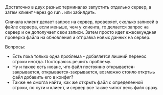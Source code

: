   Достаточно в двух разных терминалах запустить отдельно сервер, а затем клиент через go run . или забилдить.

  Сначала клиент делает запрос на сервер, проверяет, сколько записей в файле сервера,
если меньше, чем у клиента, то делается запрос на сервер и он дополучает свои записи.
  Затем просто идет ежесекундная проверка файла на обновления и отправка новых данных на сервер.

  Вопросы:
- Есть пока только одна проблема - добаялется лишний перенос строки иногда. Постораюсь решить проблему.
- Ну и также есть нюанс, что файл постоянно открывается-закрывается, открывается-закрывается, возможно стоило откртыь файл добавить его в конфиг?
- Также не смогла найти, как же открыть файл с определенной строки, по сути и клиент, и сервер все также читют весь файл сразу.